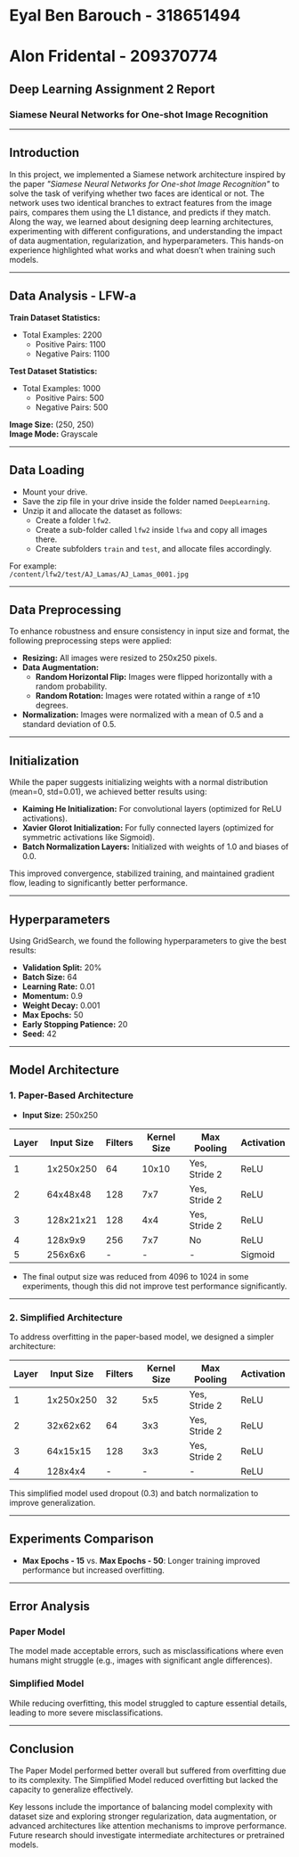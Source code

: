 # Eyal Ben Barouch - 318651494  
# Alon Fridental - 209370774  

## Deep Learning Assignment 2 Report  
### Siamese Neural Networks for One-shot Image Recognition  

---

## Introduction  
In this project, we implemented a Siamese network architecture inspired by the paper *"Siamese Neural Networks for One-shot Image Recognition"* to solve the task of verifying whether two faces are identical or not. The network uses two identical branches to extract features from the image pairs, compares them using the L1 distance, and predicts if they match. Along the way, we learned about designing deep learning architectures, experimenting with different configurations, and understanding the impact of data augmentation, regularization, and hyperparameters. This hands-on experience highlighted what works and what doesn’t when training such models.

---

## Data Analysis - LFW-a  
**Train Dataset Statistics:**  
- Total Examples: 2200  
  - Positive Pairs: 1100  
  - Negative Pairs: 1100  

**Test Dataset Statistics:**  
- Total Examples: 1000  
  - Positive Pairs: 500  
  - Negative Pairs: 500  

**Image Size:** (250, 250)  
**Image Mode:** Grayscale  

---

## Data Loading  
- Mount your drive.  
- Save the zip file in your drive inside the folder named `DeepLearning`.  
- Unzip it and allocate the dataset as follows:  
  - Create a folder `lfw2`.  
  - Create a sub-folder called `lfw2` inside `lfwa` and copy all images there.  
  - Create subfolders `train` and `test`, and allocate files accordingly.  

For example:  
`/content/lfw2/test/AJ_Lamas/AJ_Lamas_0001.jpg`

---

## Data Preprocessing  
To enhance robustness and ensure consistency in input size and format, the following preprocessing steps were applied:  

- **Resizing:** All images were resized to 250x250 pixels.  
- **Data Augmentation:**  
  - **Random Horizontal Flip:** Images were flipped horizontally with a random probability.  
  - **Random Rotation:** Images were rotated within a range of ±10 degrees.  
- **Normalization:** Images were normalized with a mean of 0.5 and a standard deviation of 0.5.

---

## Initialization  
While the paper suggests initializing weights with a normal distribution (mean=0, std=0.01), we achieved better results using:  
- **Kaiming He Initialization:** For convolutional layers (optimized for ReLU activations).  
- **Xavier Glorot Initialization:** For fully connected layers (optimized for symmetric activations like Sigmoid).  
- **Batch Normalization Layers:** Initialized with weights of 1.0 and biases of 0.0.  

This improved convergence, stabilized training, and maintained gradient flow, leading to significantly better performance.

---

## Hyperparameters  
Using GridSearch, we found the following hyperparameters to give the best results:  
- **Validation Split:** 20%  
- **Batch Size:** 64  
- **Learning Rate:** 0.01  
- **Momentum:** 0.9  
- **Weight Decay:** 0.001  
- **Max Epochs:** 50  
- **Early Stopping Patience:** 20  
- **Seed:** 42  

---

## Model Architecture  

### 1. Paper-Based Architecture  
- **Input Size:** 250x250  

| Layer | Input Size    | Filters | Kernel Size | Max Pooling | Activation |
|-------|---------------|---------|-------------|-------------|------------|
| 1     | 1x250x250     | 64      | 10x10       | Yes, Stride 2 | ReLU       |
| 2     | 64x48x48      | 128     | 7x7         | Yes, Stride 2 | ReLU       |
| 3     | 128x21x21     | 128     | 4x4         | Yes, Stride 2 | ReLU       |
| 4     | 128x9x9       | 256     | 7x7         | No            | ReLU       |
| 5     | 256x6x6       | -       | -           | -            | Sigmoid    |

- The final output size was reduced from 4096 to 1024 in some experiments, though this did not improve test performance significantly.

---

### 2. Simplified Architecture  
To address overfitting in the paper-based model, we designed a simpler architecture:  

| Layer | Input Size    | Filters | Kernel Size | Max Pooling | Activation |
|-------|---------------|---------|-------------|-------------|------------|
| 1     | 1x250x250     | 32      | 5x5         | Yes, Stride 2 | ReLU       |
| 2     | 32x62x62      | 64      | 3x3         | Yes, Stride 2 | ReLU       |
| 3     | 64x15x15      | 128     | 3x3         | Yes, Stride 2 | ReLU       |
| 4     | 128x4x4       | -       | -           | -            | ReLU       |

This simplified model used dropout (0.3) and batch normalization to improve generalization.

---

## Experiments Comparison  

- **Max Epochs - 15** vs. **Max Epochs - 50**: Longer training improved performance but increased overfitting.  

---

## Error Analysis  

### Paper Model  
The model made acceptable errors, such as misclassifications where even humans might struggle (e.g., images with significant angle differences).  

### Simplified Model  
While reducing overfitting, this model struggled to capture essential details, leading to more severe misclassifications.  

---

## Conclusion  
The Paper Model performed better overall but suffered from overfitting due to its complexity. The Simplified Model reduced overfitting but lacked the capacity to generalize effectively.  

Key lessons include the importance of balancing model complexity with dataset size and exploring stronger regularization, data augmentation, or advanced architectures like attention mechanisms to improve performance. Future research should investigate intermediate architectures or pretrained models.
